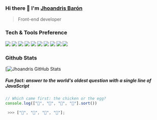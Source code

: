 ### Hi there 👋 I'm [Jhoandris Barón](https://www.linkedin.com/in/jhoandris-baron/)

> Front-end developer


### Tech & Tools Preference

<img src = "https://img.shields.io/badge/-HTML5-E34F26?style=flat&logo=html5&logoColor=white"> <img src = "https://img.shields.io/badge/-CSS3-1572B6?style=flat&logo=css3&logoColor=white">
<img src="https://img.shields.io/badge/-Bootstrap-563D7C?style=flat&logo=bootstrap&logoColor=white">
<img src="https://img.shields.io/badge/-JavaScript-eed718?style=flat&logo=javascript&logoColor=ffffff">
<img src="https://img.shields.io/badge/-React-000000?style=flat&logo=react&logoColor=00c8ff">
<img src="https://img.shields.io/badge/-Firebase-FFA611?style=flat&logo=firebase&logoColor=FFFFFF">
<img src="http://img.shields.io/badge/-Git-F1502F?style=flat&logo=git&logoColor=FFFFFF">
<img src="http://img.shields.io/badge/-Github-000000?style=flat&logo=github&logoColor=FFFFFF">
<img src="http://img.shields.io/badge/-VS%20Code-007ACC?style=flat&logo=visual%20studio%20code&logoColor=white">
<img src="http://img.shields.io/badge/-Vercel-black?style=flat&logo=vercel&logoColor=white">



### Github Stats

[![Jhoandris GitHub Stats](https://github-readme-stats.vercel.app/api?username=andybaronp&theme=algolia&show_icons=true)

##### Fun fact: answer to the world's oldest question with a single line of JavaScript
 
```javascript
// Which came first: the chicken or the egg?
console.log(["🥚", "🐣", "🐥", "🐔"].sort())

 >>> ["🐔", "🐣", "🐥", "🥚"];
```
